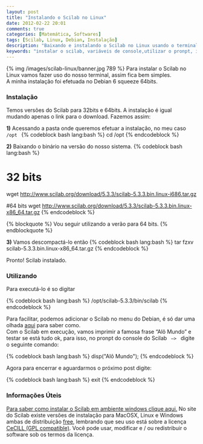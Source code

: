 ```yaml
---
layout: post
title: "Instalando o Scilab no Linux"
date: 2012-02-22 20:01
comments: true
categories: [Matemática, Softwares]
tags: [Scilab, Linux, Debian, Instalação]
description: "Baixando e instalando o Scilab no Linux usando o terminal"
keywords: "instalar o scilab, variáveis de console,utilizar o pronpt, instalar no linux o scilab, sistemas operacionais que rodam o scilab, instalar scilabian no debian, instalação e configuração, install scilab, download do scilab, baixar o scilab, conhecer o software, baixar pelo apt-get, baixar pelo aptitude, pesquisar scilab com apt-cache, baixar versão 32 bits, baixar versão 64 bits"
---
```

{% img /images/scilab-linux/banner.jpg 789 %}
Para instalar o Scilab no Linux vamos fazer uso do nosso terminal, assim fica bem simples. <br />
A minha instalação foi efetuada no Debian 6 squeeze 64bits.

<!-- more -->

<h3>Instalação</h3>

Temos versões do Scilab para 32bits e 64bits. A instalação é igual mudando apenas o link para o download. Fazemos assim:

<b>1)</b> Acessando a pasta onde queremos efetuar a instalação, no meu caso  <code> /opt </code>
{% codeblock bash lang:bash %}
cd /opt
{% endcodeblock %}

<b>2)</b> Baixando o binário na versão do nosso sistema.
{% codeblock bash lang:bash %}
# 32 bits
wget http://www.scilab.org/download/5.3.3/scilab-5.3.3.bin.linux-i686.tar.gz
 
#64 bits
wget http://www.scilab.org/download/5.3.3/scilab-5.3.3.bin.linux-x86_64.tar.gz
{% endcodeblock %}

{% blockquote %}
Vou seguir utilizando a verão para 64 bits.
{% endblockquote %}

<b>3)</b> Vamos descompactá-lo então
{% codeblock bash lang:bash %}
tar fzxv scilab-5.3.3.bin.linux-x86_64.tar.gz
{% endcodeblock %}

<p>
Pronto! Scilab instalado.
</p>

<h3>Utilizando</h3>
<p>
Para executá-lo é so digitar
</p>
{% codeblock bash lang:bash %}
/opt/scilab-5.3.3/bin/scilab
{% endcodeblock %}

<p>
Para facilitar, podemos adicionar o Scilab no menu do Debian, é só dar uma olhada <a href="http://goo.gl/bmTol" title="Ir para o post">aqui</a> para saber como.
<br />
Com o Scilab em execução, vamos imprimir a famosa frase “Alô Mundo” e testar se está tudo ok, para isso, no pronpt do console do Scilab  <code> –> </code> digite o seguinte comando:
</p>
{% codeblock bash lang:bash %}
disp("Alô Mundo");
{% endcodeblock %}

<p>
Agora para encerrar e aguardarmos o próximo post digite:
</p>

{% codeblock bash lang:bash %}
exit
{% endcodeblock %}

<h3>Informações Úteis</h3>

<a href="http://leandronunes.com/blog/2012/02/22/instalando-o-scilab-no-windows/">Para saber como instalar o Scilab em ambiente windows clique aqui.</a>
No site  do Scilab existe versões de instalação para MacOSX, Linux e Windows ambas de distribuição <a href="http://www.gnu.org/licenses/license-list.html" title="Ir para outro site" target="_blank">free</a>, 
lembrando que seu uso está sobre a licença <a href="http://www.cecill.info/" title="Ir para outro site" target="_blank">CeCILL (GPL compatible)</a>. Você pode usar, modificar e / ou redistribuir o software sob os termos da licença.






